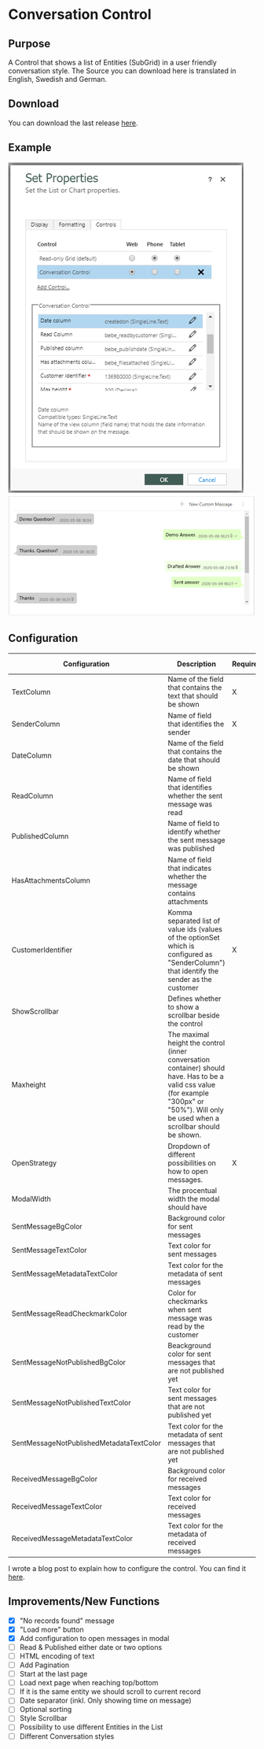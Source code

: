 # Conversation Control
## Purpose
A Control that shows a list of Entities (SubGrid) in a user friendly conversation style.
The Source you can download here is translated in English, Swedish and German.

## Download
You can download the last release [here](https://github.com/BenediktBergmann/PCF-Controls/releases).

## Example
![Configuration](/ConversationControl/Screenshots/Configuration.png)
![Display](/ConversationControl/Screenshots/Display.png)

## Configuration
Configuration | Description | Required | Default value
------------ | ------------- | ------------- | -------------
TextColumn | Name of the field that contains the text that should be shown | X |
SenderColumn | Name of field that identifies the sender | X |
DateColumn | Name of the field that contains the date that should be shown | |
ReadColumn | Name of field that identifies whether the sent message was read | |
PublishedColumn | Name of field to identify whether the sent message was published | |
HasAttachmentsColumn | Name of field that indicates whether the message contains attachments | |
CustomerIdentifier | Komma separated list of value ids (values of the optionSet which is configured as "SenderColumn") that identify the sender as the customer | X |
ShowScrollbar | Defines whether to show a scrollbar beside the control | |
Maxheight | The maximal height the control (inner conversation container) should have. Has to be a valid css value (for example "300px" or "50%"). Will only be used when a scrollbar should be shown. |  |
OpenStrategy | Dropdown of different possibilities on how to open messages. | X | Modal Center
ModalWidth | The procentual width the modal should have | | 50
SentMessageBgColor | Background color for sent messages | | #e1ffc7
SentMessageTextColor | Text color for sent messages | | #000000
SentMessageMetadataTextColor | Text color for the metadata of sent messages | | #888888
SentMessageReadCheckmarkColor | Color for checkmarks when sent message was read by the customer | | #4fc3f7
SentMessageNotPublishedBgColor | Beackground color for sent messages that are not published yet | | #f1ffe4
SentMessageNotPublishedTextColor | Text color for sent messages that are not published yet | | #000000
SentMessageNotPublishedMetadataTextColor | Text color for the metadata of sent messages that are not published yet | | #888888
ReceivedMessageBgColor | Background color for received messages | | #eeeeee
ReceivedMessageTextColor | Text color for received messages | | #000000
ReceivedMessageMetadataTextColor | Text color for the metadata of received messages | | #888888

I wrote a blog post to explain how to configure the control. You can find it [here](https://benediktbergmann.eu/2020/05/23/pcf-use-conversationcontrol/).

## Improvements/New Functions
- [X] "No records found" message
- [X] "Load more" button
- [X] Add configuration to open messages in modal
- [ ] Read & Published either date or two options
- [ ] HTML encoding of text
- [ ] Add Pagination
- [ ] Start at the last page
- [ ] Load next page when reaching top/bottom
- [ ] If it is the same entity we should scroll to current record
- [ ] Date separator (inkl. Only showing time on message)
- [ ] Optional sorting
- [ ] Style Scrollbar
- [ ] Possibility to use different Entities in the List
- [ ] Different Conversation styles
